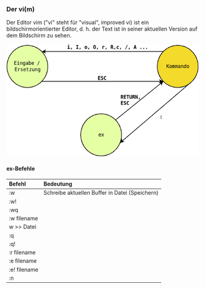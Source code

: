 ### Der vi\(m\)

Der Editor vim \("vi" steht für "visual", improved vi\) ist ein bildschirmorientierter Editor, d. h. der Text ist in seiner aktuellen Version auf dem Bildschirm zu sehen.

![](/images/vi.png)

#### ex-Befehle

| Befehl | Bedeutung |
| :--- | :--- |
| :w | Schreibe aktuellen Buffer in Datei \(Speichern\) |
| :w! |  |
| :wq |  |
| :w filename |  |
| w &gt;&gt; Datei |  |
| :q |  |
| :q! |  |
| :r filename |  |
| :e filename |  |
| :e! filename |  |
| :n |  |



